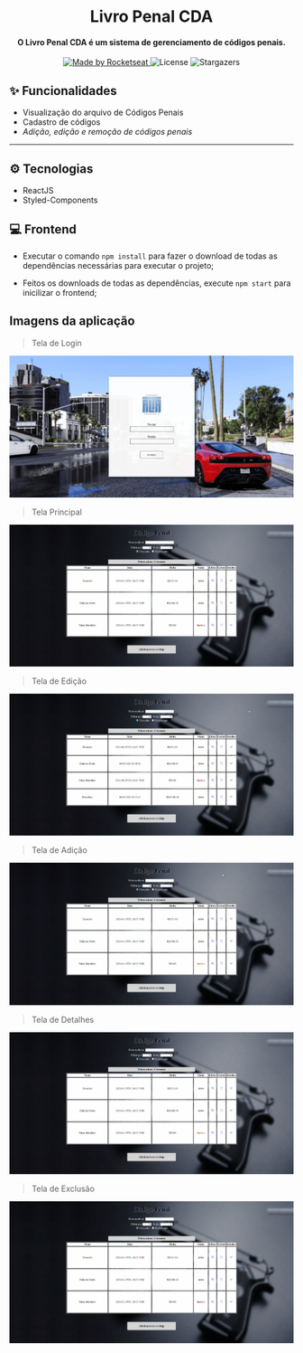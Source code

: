 <h1 align="center">
  Livro Penal CDA
</h1>

<h4 align="center">
  O Livro Penal CDA é um sistema de gerenciamento de códigos penais.
</h4>

<p align="center">
  <a href="https://github.com/luizreina">
    <img alt="Made by Rocketseat" src="https://img.shields.io/badge/made%20by-Luiz Reina-%237d40e7">
  </a>

  <img alt="License" src="https://img.shields.io/badge/license-MIT-%237d40e7">

  <img alt="Stargazers" src="https://img.shields.io/github/stars/vagnerwentz/bootcamp-10-desafio-final?style=social">
</p>

## ✨ Funcionalidades

- Visualização do arquivo de Códigos Penais
- Cadastro de códigos
 - *Adição, edição e remoção de códigos penais*

---

## ⚙ Tecnologias

 - ReactJS
 - Styled-Components

## 💻 Frontend

 - Executar o comando `npm install` para fazer o download de todas as dependências necessárias para executar o projeto;

 - Feitos os downloads de todas as dependências, execute `npm start` para inicilizar o frontend;


## Imagens da aplicação
> Tela de Login
  <img src="https://github.com/LuizReina/cidade-alta-crud/blob/master/screens/gif-login.gif" alt="Página de login" />  
  
> Tela Principal
  <img src="https://github.com/LuizReina/cidade-alta-crud/blob/master/screens/gif-homepage.gif" alt="Página principal" />
  
> Tela de Edição
  <img src="https://github.com/LuizReina/cidade-alta-crud/blob/master/screens/gif-editcode.gif" alt="Página de edição" />
  
> Tela de Adição
  <img src="https://github.com/LuizReina/cidade-alta-crud/blob/master/screens/gif-addcode.gif" alt="Página de adição" />
  
> Tela de Detalhes
  <img src="https://github.com/LuizReina/cidade-alta-crud/blob/master/screens/gif-codedetails.gif" alt="Página de detalhes" />
  
> Tela de Exclusão
  <img src="https://github.com/LuizReina/cidade-alta-crud/blob/master/screens/gif-deletecode.gif" alt="Página de remoção" />